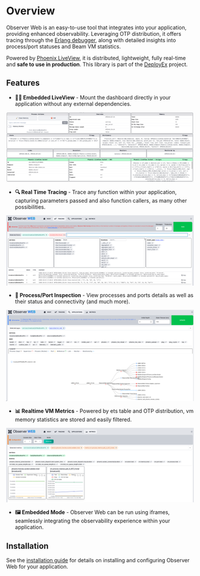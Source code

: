 # Overview

Observer Web is an easy-to-use tool that integrates into your application, providing 
enhanced observability. Leveraging OTP distribution, it offers tracing through the 
[Erlang debugger][edb], along with detailed insights into process/port statuses 
and Beam VM statistics.

Powered by [Phoenix LiveView][liv], it is distributed, lightweight, fully real-time and __safe to use in production__. This
library is part of the [DeployEx][dye] project.

[dye]: https://github.com/thiagoesteves/deployex
[edb]: https://www.erlang.org/doc/apps/runtime_tools/dbg.html
[liv]: https://github.com/phoenixframework/phoenix_live_view

## Features

- **🐦‍🔥 Embedded LiveView** - Mount the dashboard directly in your application without any
external dependencies.

![Liveview](./static/liveview.png)

- **🔍 Real Time Tracing** - Trace any function within your application, capturing parameters passed
and also function callers, as many other possibilities.

![Observer Tracing Dashboard](./static/tracing_dash.png)

- **🔬 Process/Port Inspection** - View processes and ports details as well as their status and 
connectivity (and much more).

![Observer Application Dashboard](./static/applications_tree.png)

- **📊 Realtime VM Metrics** - Powered by ets table and OTP 
distribution, vm memory statistics are stored and easily filtered.

![Observer Metrics Dashboard](./static/metrics_dash.png)

- **🖼️ Embedded Mode** - Observer Web can be run using iframes, seamlessly integrating the 
observability experience within your application.

## Installation

See the [installation guide](installation.md) for details on installing and configuring Observer Web
for your application.
